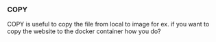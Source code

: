 ### COPY
COPY is useful to copy the file from local to image
for ex. if you want to copy the website to the docker container how you do?